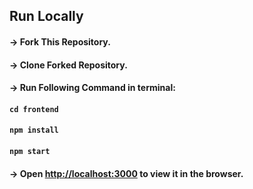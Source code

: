 ## Run Locally


#### -> Fork This Repository.
#### -> Clone Forked Repository.
#### -> Run Following Command in terminal:
#### `cd frontend`
#### `npm install`
#### `npm start`
#### -> Open [http://localhost:3000](http://localhost:3000) to view it in the browser.
